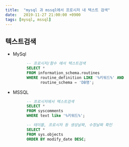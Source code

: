 ```yaml
---
title:  "mysql 과 mssql에서 프로시저 내 텍스트 검색"
date:   2019-11-27 21:00:00 +0900
tags: [mysql, mssql]
---
```

## 텍스트검색

-   MySql
    ```sql
          -- 프로시저/함수 에서 텍스트검색
          SELECT * 
          FROM information_schema.routines 
          WHERE routine_definition LIKE '%키워드%' AND 
                routine_schema = 'DB명';
    ```
    
-   MSSQL
    ```sql
          -- 프로시저에서 텍스트검색
          SELECT * 
          FROM syscomments 
          WHERE text like '%키워드%';
    ```
    
    ```sql
          -- 테이블, 프로시저 등 생성날짜, 수정날짜 확인
          SELECT * 
          FROM sys.objects 
          ORDER BY modify_date DESC; 
    ```